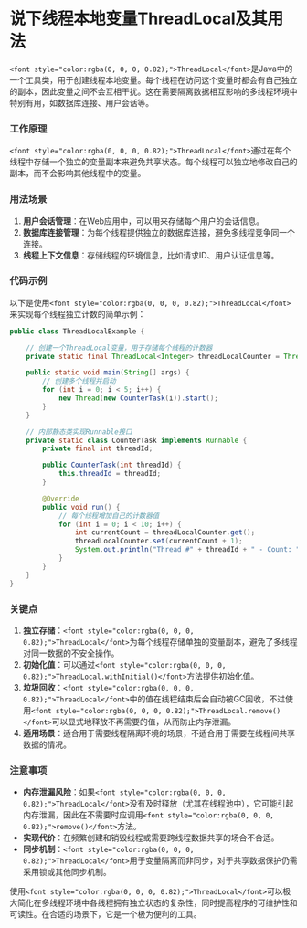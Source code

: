 # 说下线程本地变量ThreadLocal及其用法

`<font style="color:rgba(0, 0, 0, 0.82);">ThreadLocal</font>`<font style="color:rgba(0, 0, 0, 0.82);">是Java中的一个工具类，用于创建线程本地变量。每个线程在访问这个变量时都会有自己独立的副本，因此变量之间不会互相干扰。这在需要隔离数据相互影响的多线程环境中特别有用，如数据库连接、用户会话等。</font>

### <font style="color:rgba(0, 0, 0, 0.82);">工作原理</font>

`<font style="color:rgba(0, 0, 0, 0.82);">ThreadLocal</font>`<font style="color:rgba(0, 0, 0, 0.82);">通过在每个线程中存储一个独立的变量副本来避免共享状态。每个线程可以独立地修改自己的副本，而不会影响其他线程中的变量。</font>

### <font style="color:rgba(0, 0, 0, 0.82);">用法场景</font>

1. **<font style="color:rgba(0, 0, 0, 0.82);">用户会话管理</font>**<font style="color:rgba(0, 0, 0, 0.82);">：在Web应用中，可以用来存储每个用户的会话信息。</font>
2. **<font style="color:rgba(0, 0, 0, 0.82);">数据库连接管理</font>**<font style="color:rgba(0, 0, 0, 0.82);">：为每个线程提供独立的数据库连接，避免多线程竞争同一个连接。</font>
3. **<font style="color:rgba(0, 0, 0, 0.82);">线程上下文信息</font>**<font style="color:rgba(0, 0, 0, 0.82);">：存储线程的环境信息，比如请求ID、用户认证信息等。</font>

### <font style="color:rgba(0, 0, 0, 0.82);">代码示例</font>

<font style="color:rgba(0, 0, 0, 0.82);">以下是使用</font>`<font style="color:rgba(0, 0, 0, 0.82);">ThreadLocal</font>`<font style="color:rgba(0, 0, 0, 0.82);">来实现每个线程独立计数的简单示例：</font>

```java
public class ThreadLocalExample {  

    // 创建一个ThreadLocal变量，用于存储每个线程的计数器  
    private static final ThreadLocal<Integer> threadLocalCounter = ThreadLocal.withInitial(() -> 0);  

    public static void main(String[] args) {  
        // 创建多个线程并启动  
        for (int i = 0; i < 5; i++) {  
            new Thread(new CounterTask(i)).start();  
        }  
    }  

    // 内部静态类实现Runnable接口  
    private static class CounterTask implements Runnable {  
        private final int threadId;  

        public CounterTask(int threadId) {  
            this.threadId = threadId;  
        }  

        @Override  
        public void run() {  
            // 每个线程增加自己的计数器值  
            for (int i = 0; i < 10; i++) {  
                int currentCount = threadLocalCounter.get();  
                threadLocalCounter.set(currentCount + 1);  
                System.out.println("Thread #" + threadId + " - Count: " + threadLocalCounter.get());  
            }  
        }  
    }  
}
```

### <font style="color:rgba(0, 0, 0, 0.82);">关键点</font>

1. **<font style="color:rgba(0, 0, 0, 0.82);">独立存储</font>**<font style="color:rgba(0, 0, 0, 0.82);">：</font>`<font style="color:rgba(0, 0, 0, 0.82);">ThreadLocal</font>`<font style="color:rgba(0, 0, 0, 0.82);">为每个线程存储单独的变量副本，避免了多线程对同一数据的不安全操作。</font>
2. **<font style="color:rgba(0, 0, 0, 0.82);">初始化值</font>**<font style="color:rgba(0, 0, 0, 0.82);">：可以通过</font>`<font style="color:rgba(0, 0, 0, 0.82);">ThreadLocal.withInitial()</font>`<font style="color:rgba(0, 0, 0, 0.82);">方法提供初始化值。</font>
3. **<font style="color:rgba(0, 0, 0, 0.82);">垃圾回收</font>**<font style="color:rgba(0, 0, 0, 0.82);">：</font>`<font style="color:rgba(0, 0, 0, 0.82);">ThreadLocal</font>`<font style="color:rgba(0, 0, 0, 0.82);">中的值在线程结束后会自动被GC回收，不过使用</font>`<font style="color:rgba(0, 0, 0, 0.82);">ThreadLocal.remove()</font>`<font style="color:rgba(0, 0, 0, 0.82);">可以显式地释放不再需要的值，从而防止内存泄漏。</font>
4. **<font style="color:rgba(0, 0, 0, 0.82);">适用场景</font>**<font style="color:rgba(0, 0, 0, 0.82);">：适合用于需要线程隔离环境的场景，不适合用于需要在线程间共享数据的情况。</font>

### <font style="color:rgba(0, 0, 0, 0.82);">注意事项</font>

+ **<font style="color:rgba(0, 0, 0, 0.82);">内存泄漏风险</font>**<font style="color:rgba(0, 0, 0, 0.82);">：如果</font>`<font style="color:rgba(0, 0, 0, 0.82);">ThreadLocal</font>`<font style="color:rgba(0, 0, 0, 0.82);">没有及时释放（尤其在线程池中），它可能引起内存泄漏，因此在不需要时应调用</font>`<font style="color:rgba(0, 0, 0, 0.82);">remove()</font>`<font style="color:rgba(0, 0, 0, 0.82);">方法。</font>
+ **<font style="color:rgba(0, 0, 0, 0.82);">实现代价</font>**<font style="color:rgba(0, 0, 0, 0.82);">：在频繁创建和销毁线程或需要跨线程数据共享的场合不合适。</font>
+ **<font style="color:rgba(0, 0, 0, 0.82);">同步机制</font>**<font style="color:rgba(0, 0, 0, 0.82);">：</font>`<font style="color:rgba(0, 0, 0, 0.82);">ThreadLocal</font>`<font style="color:rgba(0, 0, 0, 0.82);">用于变量隔离而非同步，对于共享数据保护仍需采用锁或其他同步机制。</font>

<font style="color:rgba(0, 0, 0, 0.82);">使用</font>`<font style="color:rgba(0, 0, 0, 0.82);">ThreadLocal</font>`<font style="color:rgba(0, 0, 0, 0.82);">可以极大简化在多线程环境中各线程拥有独立状态的复杂性，同时提高程序的可维护性和可读性。在合适的场景下，它是一个极为便利的工具。</font>
